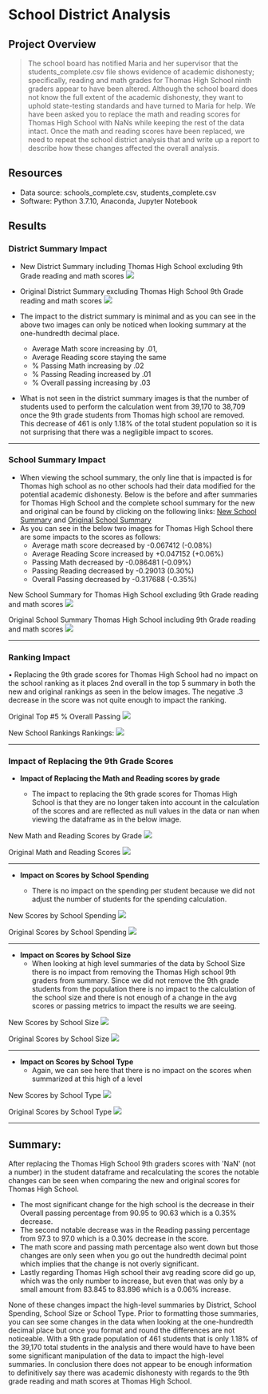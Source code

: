 # School District Analysis

## Project Overview

> The school board has notified Maria and her supervisor that the students_complete.csv file shows evidence of academic dishonesty; specifically, reading and math grades for Thomas High School ninth graders appear to have been altered. Although the school board does not know the full extent of the academic dishonesty, they want to uphold state-testing standards and have turned to Maria for help. We have been asked you to replace the math and reading scores for Thomas High School with NaNs while keeping the rest of the data intact. Once the math and reading scores have been replaced, we need to repeat the school district analysis that and write up a report to describe how these changes affected the overall analysis.

## Resources
* Data source: schools_complete.csv, students_complete.csv
* Software: Python 3.7.10, Anaconda, Jupyter Notebook

## Results

### District Summary Impact


* New District Summary including Thomas High School excluding 9th Grade reading and math scores
 ![](https://github.com/timbialek/PyCity_School_District_Analysis/blob/main/Resources/District_Summary_Original.png)

* Original District Summary excluding Thomas High School 9th Grade reading and math scores
 ![](https://github.com/timbialek/PyCity_School_District_Analysis/blob/main/Resources/District_Summary_New.png)

 	
* The impact to the district summary is minimal and as you can see in the above two images can only be noticed when looking summary at the one-hundredth decimal place.   
	* Average Math score increasing by .01, 
	* Average Reading score staying the same
	* % Passing Math increasing by .02
	* % Passing Reading increased by .01
	* % Overall passing increasing by .03

* What is not seen in the district summary images is that the number of students used to perform the calculation went from 39,170 to 38,709 once the 9th grade students from Thomas high school are removed.  This decrease of 461 is only 1.18% of the total student population so it is not surprising that there was a negligible impact to scores.  


----------


### School Summary Impact
* When viewing the school summary, the only line that is impacted is for Thomas high school as no other schools had their data modified for the potential academic dishonesty.  Below is the before and after summaries for Thomas High School and the complete school summary for the new and original can be found by clicking on the following links: [New School Summary](https://github.com/timbialek/PyCity_School_District_Analysis/blob/main/Resources/School_Summary_New.png) and [Original School Summary](https://github.com/timbialek/PyCity_School_District_Analysis/blob/main/Resources/School_Summary_Original.png)
* As you can see in the below two images for Thomas High School there are some impacts to the scores as follows:
	* Average math score decreased by  -0.067412  (-0.08%)
	* Average Reading Score increased by +0.047152  (+0.06%)
	* Passing Math decreased by -0.086481  (-0.09%)
	* Passing Reading decreased by -0.29013  (0.30%)
	* Overall Passing decreased by -0.317688 (-0.35%)


New School Summary for Thomas High School excluding 9th Grade reading and math scores
![](https://github.com/timbialek/PyCity_School_District_Analysis/blob/main/Resources/Thomas_High_School_New.png)

Original School Summary Thomas High School including 9th Grade reading and math scores
![](https://github.com/timbialek/PyCity_School_District_Analysis/blob/main/Resources/Thomas_High_School_Original.png)


----------


### Ranking Impact
•	Replacing the 9th grade scores for Thomas High School had no impact on the school ranking as it places 2nd overall in the top 5 summary in both the new and original rankings as seen in the below images. The negative .3 decrease in the score was not quite enough to impact the ranking.
       


Original Top #5 % Overall Passing
![](https://github.com/timbialek/PyCity_School_District_Analysis/blob/main/Resources/School_Ranking_Original.png)

 
New School Rankings Rankings:
![](https://github.com/timbialek/PyCity_School_District_Analysis/blob/main/Resources/School_Ranking_New.png)


----------

### Impact of Replacing the 9th Grade Scores

* **Impact of Replacing the Math and Reading scores by grade**

	* The impact to replacing the 9th grade scores for Thomas High School is that they are no longer taken into account in the calculation of the scores and are reflected as null values in the data or nan when viewing the dataframe as in the below image.

New Math and Reading Scores by Grade
![](https://github.com/timbialek/PyCity_School_District_Analysis/blob/main/Resources/Math_and_Reading_Scores_New.png)

Original Math and Reading Scores
![](https://github.com/timbialek/PyCity_School_District_Analysis/blob/main/Resources/Math_and_Reading_Scores_Original.png)

----------


* **Impact on Scores by School Spending**

	* There is no impact on the spending per student because we did not adjust the number of students for the spending calculation.

New Scores by School Spending
![](https://github.com/timbialek/PyCity_School_District_Analysis/blob/main/Resources/Scores_by_Spending_New.png)

Original Scores by School Spending
![](https://github.com/timbialek/PyCity_School_District_Analysis/blob/main/Resources/Scores_by_Spending_Original.png)


----------


* **Impact on Scores by School Size**
	* When looking at high level summaries of the data by School Size there is no impact from removing the Thomas High school 9th graders from summary.  Since we did not remove the 9th grade students from the population there is no impact to the calculation of the school size and there is not enough of a change in the avg scores or passing metrics to impact the results we are seeing.   

New Scores by School Size
![](https://github.com/timbialek/PyCity_School_District_Analysis/blob/main/Resources/Scores_by_Size_New.png)

Original Scores by School Size
![](https://github.com/timbialek/PyCity_School_District_Analysis/blob/main/Resources/Scores_by_Size_Original.png)

---------


* **Impact on Scores by School Type**
	* Again, we can see here that there is no impact on the scores when summarized at this high of a level

New Scores by School Type 
![](https://github.com/timbialek/PyCity_School_District_Analysis/blob/main/Resources/Scores_by_Type_New.png)


Original Scores by School Type
![](https://github.com/timbialek/PyCity_School_District_Analysis/blob/main/Resources/Scores_by_Type_New.png)


---------

## Summary:

After replacing the Thomas High School 9th graders scores with 'NaN' (not a number) in the student dataframe and recalculating the scores the notable changes can be seen when comparing the new and original scores for Thomas High School.

* The most significant change for the high school is the decrease in their Overall passing percentage from 90.95 to 90.63 which is a 0.35% decrease.  
* The second notable decrease was in the Reading passing percentage from 97.3 to 97.0 which is a 0.30% decrease in the score.  
* The math score and passing math percentage also went down but those changes are only seen when you go out the hundredth decimal point which implies that the change is not overly significant.  
* Lastly regarding Thomas High school their avg reading score did go up, which was the only number to increase, but even that was only by a small amount from 83.845 to 83.896 which is a 0.06% increase.  

None of these changes impact the high-level summaries by District, School Spending, School Size or School Type.  Prior to formatting those summaries, you can see some changes in the data when looking at the one-hundredth decimal place but once you format and round the differences are not noticeable.  With a 9th grade population of 461 students that is only 1.18% of the 39,170 total students in the analysis and there would have to have been some significant manipulation of the data to impact the high-level summaries.  In conclusion there does not appear to be enough information to definitively say there was academic dishonesty with regards to the 9th grade reading and math scores at Thomas High School.
